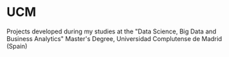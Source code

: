 # UCM
Projects developed during my studies at the "Data Science, Big Data and Business Analytics" Master's Degree, Universidad Complutense de Madrid (Spain)
